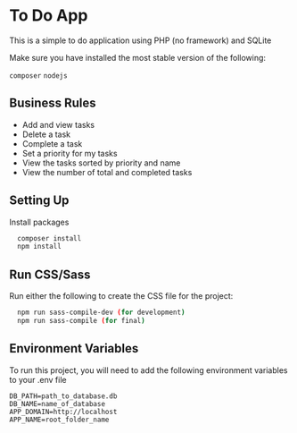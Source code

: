 
# To Do App

This is a simple to do application using PHP (no framework) and SQLite

Make sure you have installed the most stable version of the following:

`composer`
`nodejs`


## Business Rules
+ Add and view tasks
+ Delete a task
+ Complete a task
+ Set a priority for my tasks
+ View the tasks sorted by priority and name
+ View the number of total and completed tasks


## Setting Up

Install packages

```bash
  composer install
  npm install
```
    
## Run CSS/Sass

Run either the following to create the CSS file for the project:

```bash
  npm run sass-compile-dev (for development)
  npm run sass-compile (for final)
```


## Environment Variables

To run this project, you will need to add the following environment variables to your .env file
```
DB_PATH=path_to_database.db
DB_NAME=name_of_database
APP_DOMAIN=http://localhost
APP_NAME=root_folder_name

```

